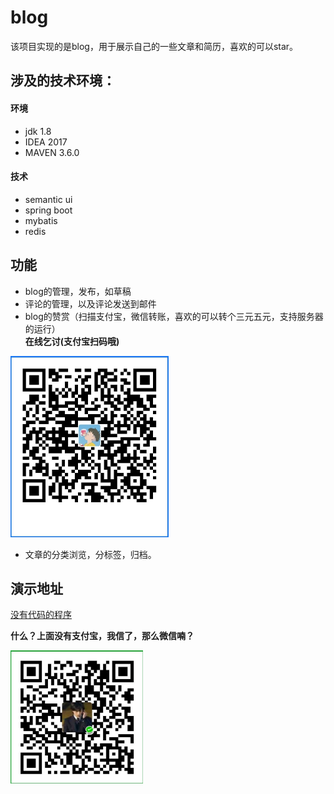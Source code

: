 # blog
该项目实现的是blog，用于展示自己的一些文章和简历，喜欢的可以star。
## 涉及的技术环境：
#### 环境
* jdk 1.8
* IDEA 2017
* MAVEN 3.6.0
#### 技术
* semantic ui
* spring boot
* mybatis
* redis
## 功能
* blog的管理，发布，如草稿
* 评论的管理，以及评论发送到邮件
* blog的赞赏（扫描支付宝，微信转账，喜欢的可以转个三元五元，支持服务器的运行）   
**在线乞讨(支付宝扫码哦)**

<img src="./src/main/resources/static/images/alipay.png" alt="1" style="zoom: 33%;" />

* 文章的分类浏览，分标签，归档。
## 演示地址
[没有代码的程序](https://fuyuanplant.cn)

**什么？上面没有支付宝，我信了，那么微信喃？**

<img src="./src/main/resources/static/images/wepay.png" alt="1" style="zoom:33%;" />